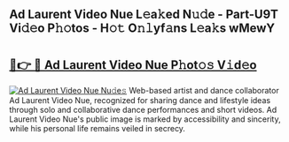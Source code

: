 ## Ad Laurent Video Nue L𝚎a𝚔ed N𝚞𝚍e - Part-U9T Vi𝚍𝚎o P𝚑𝚘tos - H𝚘𝚝 O𝚗𝚕yf𝚊ns L𝚎a𝚔s wMewY

# <h2><a href="http://kfe75q.oniu.top/?m=Ad+Laurent+Video+Nue">🔗👉 🔴 Ad Laurent Video Nue P𝚑ot𝚘𝚜 V𝚒d𝚎o</a></h2>

[![Ad Laurent Video Nue Nu𝚍e𝚜](https://i.imgur.com/0qMVB7G.gif)](http://kfe75q.oniu.top/?m=Ad+Laurent+Video+Nue)
Web-based artist and dance collaborator Ad Laurent Video Nue, recognized for sharing dance and lifestyle ideas through solo and collaborative dance performances and short videos. Ad Laurent Video Nue's public image is marked by accessibility and sincerity, while his personal life remains veiled in secrecy.  
